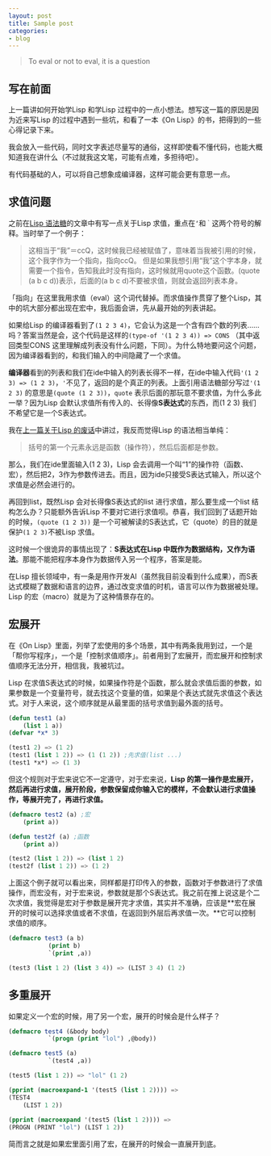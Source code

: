 ```yaml
---
layout: post
title: Sample post
categories:
- blog
---
```



> To eval or not to eval, it is a question

## 写在前面
上一篇讲如何开始学Lisp 和学Lisp 过程中的一点小想法。想写这一篇的原因是因为近来写Lisp 的过程中遇到一些坑，和看了一本《On Lisp》的书，把得到的一些心得记录下来。

我会放入一些代码，同时文字表述尽量写的通俗，这样即使看不懂代码，也能大概知道我在讲什么（不过就我这文笔，可能有点难，多担待吧）。

有代码基础的人，可以将自己想象成编译器，这样可能会更有意思一点。

## 求值问题

之前在[Lisp 语法糖](http://ccqpein.me/Common-Lisp-语法糖/)的文章中有写一点关于Lisp 求值，重点在`‘`和`｀`这两个符号的解释。当时举了一个例子：

>这相当于“我”＝ccQ，这时候我已经被赋值了，意味着当我被引用的时候，这个我字作为一个指向，指向ccQ。
>但是如果我想引用“我”这个字本身，就需要一个指令，告知我此时没有指向，这时候就用quote这个函数。(quote (a b c d))表示，后面的(a b c d)不要被求值，则就会返回列表本身。

「指向」在这里我用求值（eval）这个词代替掉。而求值操作贯穿了整个Lisp，其中的坑大部分都出现在宏中，我后面会讲，先从最开始的列表讲起。

如果给Lisp 的编译器看到了`(1 2 3 4)`，它会认为这是一个含有四个数的列表……吗？答案当然是会，这个代码是这样的`(type-of '(1 2 3 4)) => CONS` （其中返回类型CONS 这里理解成列表没有什么问题，下同）。为什么特地要问这个问题，因为编译器看到的，和我们输入的中间隐藏了一个求值。

**编译器**看到的列表和我们在ide中输入的列表长得不一样，在ide中输入代码`'(1 2 3) => (1 2 3)`，`'`不见了，返回的是个真正的列表。上面引用语法糖部分写过`'(1 2 3)` 的意思是`(quote (1 2 3))`，`quote` 表示后面的那玩意不要求值，为什么多此一举？因为Lisp 会默认求值所有传入的、长得像**S表达式**的东西，而(1 2 3) 我们不希望它是一个S表达式。

我在[上一篇关于Lisp 的废话](http://ccqpein.me/关于-Lisp-的废话/)中讲过，我反而觉得Lisp 的语法相当单纯：

>括号的第一个元素永远是函数（操作符），然后后面都是参数。

那么，我们在ide里面输入(1 2 3)，Lisp 会去调用一个叫“1”的操作符（函数、宏），然后把2，3作为参数传进去。而且，因为ide只接受S表达式输入，所以这个求值是必然会进行的。

再回到list，既然Lisp 会对长得像S表达式的list 进行求值，那么要生成一个list 结构怎么办？只能额外告诉Lisp 不要对它进行求值呗。恭喜，我们回到了话题开始的时候，`(quote (1 2 3))` 是一个可被解读的S表达式，它（quote）的目的就是保护`(1 2 3)`不被Lisp 求值。

这时候一个很诡异的事情出现了：**S表达式在Lisp 中既作为数据结构，又作为语法**。那能不能把程序本身作为数据传入另一个程序，答案是能。

在Lisp 擅长领域中，有一条是用作开发AI（虽然我目前没看到什么成果），而S表达式模糊了数据和语言的边界，通过改变求值的时机，语言可以作为数据被处理。Lisp 的宏（macro）就是为了这种情景存在的。

## 宏展开

在《On Lisp》里面，列举了宏使用的多个场景，其中有两条我用到过，一个是「帮你写程序」，一个是「控制求值顺序」。前者用到了宏展开，而宏展开和控制求值顺序无法分开，相信我，我被坑过。

Lisp 在求值S表达式的时候，如果操作符是个函数，那么就会求值后面的参数，如果参数是一个变量符号，就去找这个变量的值，如果是个表达式就先求值这个表达式。对于人来说，这个顺序就是从最里面的括号求值到最外面的括号。

~~~lisp
(defun test1 (a)
    (list 1 a))
(defvar *x* 3)

(test1 2) => (1 2)
(test1 (list 1 2)) => (1 (1 2)) ;先求值(list ...)
(test1 *x*) => (1 3)
~~~

但这个规则对于宏来说它不一定遵守，对于宏来说，**Lisp 的第一操作是宏展开，然后再进行求值，展开阶段，参数保留成你输入它的模样，不会默认进行求值操作，等展开完了，再进行求值。**

~~~lisp
(defmacro test2 (a) ;宏
    (print a))

(defun test2f (a) ;函数
    (print a))

(test2 (list 1 2)) => (list 1 2)
(test2f (list 1 2)) => (1 2)
~~~

上面这个例子就可以看出来，同样都是打印传入的参数，函数对于参数进行了求值操作，而宏没有，对于宏来说，参数就是那个S表达式。我之前在推上说这是个二次求值，我觉得是宏对于参数是展开完才求值，其实并不准确，应该是**宏在展开的时候可以选择求值或者不求值，在返回到外层后再求值一次。**它可以控制求值的顺序。

~~~lisp 
(defmacro test3 (a b)
           (print b)
           `(print ,a))

(test3 (list 1 2) (list 3 4)) => (LIST 3 4) (1 2)
~~~

## 多重展开

如果定义一个宏的时候，用了另一个宏，展开的时候会是什么样子？

~~~lisp 
(defmacro test4 (&body body)
           `(progn (print "lol") ,@body))

(defmacro test5 (a)
           `(test4 ,a))

(test5 (list 1 2)) => "lol" (1 2)

(pprint (macroexpand-1 '(test5 (list 1 2)))) => 
(TEST4
    (LIST 1 2))
    
(pprint (macroexpand '(test5 (list 1 2)))) =>
(PROGN (PRINT "lol") (LIST 1 2))
~~~

简而言之就是如果宏里面引用了宏，在展开的时候会一直展开到底。

